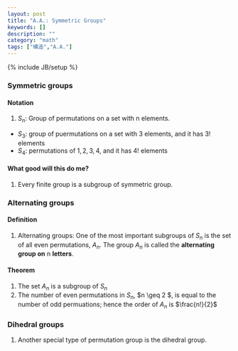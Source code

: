 ```yaml
---
layout: post
title: "A.A.: Symmetric Groups"
keywords: []
description: ""
category: "math"
tags: ["構造","A.A."]
---
```

{% include JB/setup %}

### Symmetric groups

#### Notation
1. $S_n$: Group of permutations on a set with n elements. 
- $S_3$: group of puermutations on a set with 3 elements, and it has $3!$ elements
- $S_4$: permutations of ${1,2,3,4}$, and it has $4!$ elements



#### What good will this do me?
1. Every finite group is a subgroup of symmetric group.


### Alternating groups

#### Definition
1. Alternating groups: One of the most important subgroups of $S_n$ is the set of all even
permutations, $A_n$. The group $A_n$ is called the $\textbf{alternating group on}$ 
n $\textbf{letters}$.


#### Theorem
1. The set $A_n$ is a subgroup of $S_n$
2. The number of even permutations in $S_n$, $n \geq 2 $, is equal to the
   number of odd permuations; hence the order of $A_n$ is $\frac{n!}{2}$

### Dihedral groups
1. Another special type of permutation group is the dihedral group.
